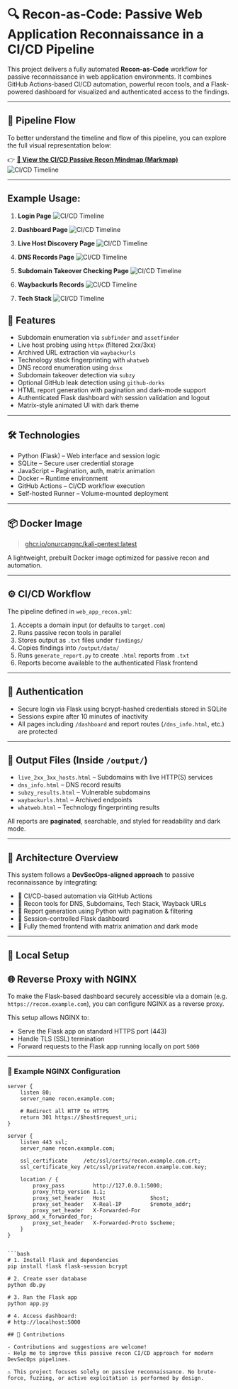 # 🔍 Recon-as-Code: Passive Web Application Reconnaissance in a CI/CD Pipeline

This project delivers a fully automated **Recon-as-Code** workflow for passive reconnaissance in web application environments. It combines GitHub Actions-based CI/CD automation, powerful recon tools, and a Flask-powered dashboard for visualized and authenticated access to the findings.

---

## 🧭 Pipeline Flow

To better understand the timeline and flow of this pipeline, you can explore the full visual representation below:

👉 **[📌 View the CI/CD Passive Recon Mindmap (Markmap)](./markmap.html)**  
![CI/CD Timeline](./assets/flow.png)

---

## Example Usage:

1) **Login Page**
![CI/CD Timeline](./assets/login.png)

2) **Dashboard Page**
![CI/CD Timeline](./assets/dashboard.png)

3) **Live Host Discovery Page**
![CI/CD Timeline](./assets/live_hosts.png)

4) **DNS Records Page**
![CI/CD Timeline](./assets/dns_info.png)

5) **Subdomain Takeover Checking Page**
![CI/CD Timeline](./assets/subzy.png)

6) **Waybackurls Records**
![CI/CD Timeline](./assets/waybacksurl.png)

7) **Tech Stack**
![CI/CD Timeline](./assets/whatweb.png)


## 🚀 Features

- Subdomain enumeration via `subfinder` and `assetfinder`
- Live host probing using `httpx` (filtered 2xx/3xx)
- Archived URL extraction via `waybackurls`
- Technology stack fingerprinting with `whatweb`
- DNS record enumeration using `dnsx`
- Subdomain takeover detection via `subzy`
- Optional GitHub leak detection using `github-dorks`
- HTML report generation with pagination and dark-mode support
- Authenticated Flask dashboard with session validation and logout
- Matrix-style animated UI with dark theme

---

## 🛠️ Technologies

- Python (Flask) – Web interface and session logic
- SQLite – Secure user credential storage
- JavaScript – Pagination, auth, matrix animation
- Docker – Runtime environment
- GitHub Actions – CI/CD workflow execution
- Self-hosted Runner – Volume-mounted deployment

---

## 📦 Docker Image

> [ghcr.io/onurcangnc/kali-pentest:latest](https://github.com/onurcangnc/kali-pentest)

A lightweight, prebuilt Docker image optimized for passive recon and automation.

---

## ⚙️ CI/CD Workflow

The pipeline defined in `web_app_recon.yml`:

1. Accepts a domain input (or defaults to `target.com`)
2. Runs passive recon tools in parallel
3. Stores output as `.txt` files under `findings/`
4. Copies findings into `/output/data/`
5. Runs `generate_report.py` to create `.html` reports from `.txt`
6. Reports become available to the authenticated Flask frontend

---

## 🔐 Authentication

- Secure login via Flask using bcrypt-hashed credentials stored in SQLite
- Sessions expire after 10 minutes of inactivity
- All pages including `/dashboard` and report routes (`/dns_info.html`, etc.) are protected

---

## 📁 Output Files (Inside `/output/`)

- `live_2xx_3xx_hosts.html` – Subdomains with live HTTP(S) services
- `dns_info.html` – DNS record results
- `subzy_results.html` – Vulnerable subdomains
- `waybackurls.html` – Archived endpoints
- `whatweb.html` – Technology fingerprinting results

All reports are **paginated**, searchable, and styled for readability and dark mode.

---

## 🧠 Architecture Overview

This system follows a **DevSecOps-aligned approach** to passive reconnaissance by integrating:

- 🧾 CI/CD-based automation via GitHub Actions
- 🧪 Recon tools for DNS, Subdomains, Tech Stack, Wayback URLs
- 📄 Report generation using Python with pagination & filtering
- 🔐 Session-controlled Flask dashboard
- 🌌 Fully themed frontend with matrix animation and dark mode

---

## 🧪 Local Setup

## 🌐 Reverse Proxy with NGINX

To make the Flask-based dashboard securely accessible via a domain (e.g. `https://recon.example.com`), you can configure NGINX as a reverse proxy.

This setup allows NGINX to:
- Serve the Flask app on standard HTTPS port (443)
- Handle TLS (SSL) termination
- Forward requests to the Flask app running locally on port `5000`

---

### 🔧 Example NGINX Configuration

```nginx
server {
    listen 80;
    server_name recon.example.com;

    # Redirect all HTTP to HTTPS
    return 301 https://$host$request_uri;
}

server {
    listen 443 ssl;
    server_name recon.example.com;

    ssl_certificate     /etc/ssl/certs/recon.example.com.crt;
    ssl_certificate_key /etc/ssl/private/recon.example.com.key;

    location / {
        proxy_pass         http://127.0.0.1:5000;
        proxy_http_version 1.1;
        proxy_set_header   Host              $host;
        proxy_set_header   X-Real-IP         $remote_addr;
        proxy_set_header   X-Forwarded-For   $proxy_add_x_forwarded_for;
        proxy_set_header   X-Forwarded-Proto $scheme;
    }
}


```bash
# 1. Install Flask and dependencies
pip install flask flask-session bcrypt

# 2. Create user database
python db.py

# 3. Run the Flask app
python app.py

# 4. Access dashboard:
# http://localhost:5000

## 🤝 Contributions

- Contributions and suggestions are welcome!
- Help me to improve this passive recon CI/CD approach for modern DevSecOps pipelines.

⚠️ This project focuses solely on passive reconnaissance. No brute-force, fuzzing, or active exploitation is performed by design.

